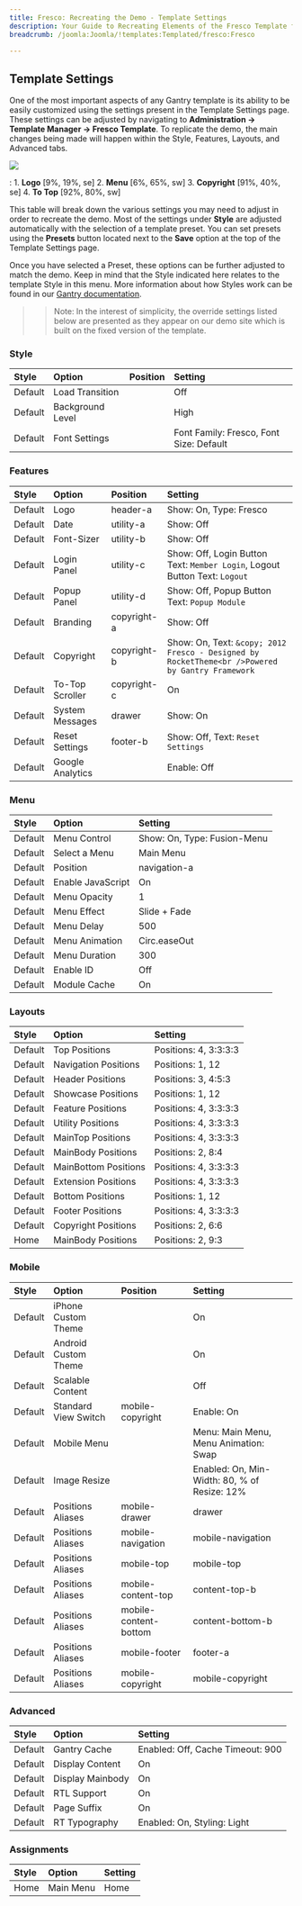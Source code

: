 ```yaml
---
title: Fresco: Recreating the Demo - Template Settings
description: Your Guide to Recreating Elements of the Fresco Template for WordPress
breadcrumb: /joomla:Joomla/!templates:Templated/fresco:Fresco

---
```


Template Settings
-----
One of the most important aspects of any Gantry template is its ability to be easily customized using the settings present in the Template Settings page. These settings can be adjusted by navigating to **Administration -> Template Manager -> Fresco Template**. To replicate the demo, the main changes being made will happen within the Style, Features, Layouts, and Advanced tabs. 

![][fresco2]

:   1. **Logo**  [9%, 19%, se]
    2. **Menu**  [6%, 65%, sw]
    3. **Copyright**  [91%, 40%, se]
    4. **To Top**  [92%, 80%, sw]

This table will break down the various settings you may need to adjust in order to recreate the demo. Most of the settings under **Style** are adjusted automatically with the selection of a template preset. You can set presets using the **Presets** button located next to the **Save** option at the top of the Template Settings page.

Once you have selected a Preset, these options can be further adjusted to match the demo. Keep in mind that the Style indicated here relates to the template Style in this menu. More information about how Styles work can be found in our [Gantry documentation][Style].

>> Note: In the interest of simplicity, the override settings listed below are presented as they appear on our demo site which is built on the fixed version of the template.

### Style
| Style   | Option           | Position | Setting                                 |  
| :------ | :--------------- | :------- | :-------------------------------------- |  
| Default | Load Transition  |          | Off                                     |  
| Default | Background Level |          | High                                    |  
| Default | Font Settings    |          | Font Family: Fresco, Font Size: Default |  

### Features
| Style   | Option           | Position    | Setting                                                                                        |  
| :------ | :--------------- | :---------- | :--------------------------------------------------------------------------------------------- |  
| Default | Logo             | header-a    | Show: On, Type: Fresco                                                                         |  
| Default | Date             | utility-a   | Show: Off                                                                                      |  
| Default | Font-Sizer       | utility-b   | Show: Off                                                                                      |  
| Default | Login Panel      | utility-c   | Show: Off, Login Button Text: `Member Login`, Logout Button Text: `Logout`                     |  
| Default | Popup Panel      | utility-d   | Show: Off, Popup Button Text: `Popup Module`                                                   |  
| Default | Branding         | copyright-a | Show: Off                                                                                      |  
| Default | Copyright        | copyright-b | Show: On, Text: `&copy; 2012 Fresco - Designed by RocketTheme<br />Powered by Gantry Framework`|  
| Default | To-Top Scroller  | copyright-c | On                                                                                             |  
| Default | System Messages  | drawer      | Show: On                                                                                       |  
| Default | Reset Settings   | footer-b    | Show: Off, Text: `Reset Settings`                                                              |  
| Default | Google Analytics |             | Enable: Off                                                                                    |  

### Menu
| Style   | Option            | Setting                     |  
| :------ | :---------------- | :-------------------------- |  
| Default | Menu Control      | Show: On, Type: Fusion-Menu |  
| Default | Select a Menu     | Main Menu                   |  
| Default | Position          | navigation-a                |  
| Default | Enable JavaScript | On                          |  
| Default | Menu Opacity      | 1                           |  
| Default | Menu Effect       | Slide + Fade                |  
| Default | Menu Delay        | 500                         |  
| Default | Menu Animation    | Circ.easeOut                |  
| Default | Menu Duration     | 300                         |  
| Default | Enable ID         | Off                         |  
| Default | Module Cache      | On                          | 

### Layouts
| Style   | Option               | Setting               |  
| :------ | :------------------- | :-------------------- |  
| Default | Top Positions        | Positions: 4, 3:3:3:3 |  
| Default | Navigation Positions | Positions: 1, 12      |  
| Default | Header Positions     | Positions: 3, 4:5:3   |  
| Default | Showcase Positions   | Positions: 1, 12      |  
| Default | Feature Positions    | Positions: 4, 3:3:3:3 |  
| Default | Utility Positions    | Positions: 4, 3:3:3:3 |  
| Default | MainTop Positions    | Positions: 4, 3:3:3:3 |  
| Default | MainBody Positions   | Positions: 2, 8:4     |  
| Default | MainBottom Positions | Positions: 4, 3:3:3:3 |  
| Default | Extension Positions  | Positions: 4, 3:3:3:3 |  
| Default | Bottom Positions     | Positions: 1, 12      |  
| Default | Footer Positions     | Positions: 4, 3:3:3:3 |  
| Default | Copyright Positions  | Positions: 2, 6:6     |  
| Home    | MainBody Positions   | Positions: 2, 9:3     |  

### Mobile
| Style   | Option               | Position              | Setting                                      |  
| :------ | :------------------- | :-------------------- | :------------------------------------------- |  
| Default | iPhone Custom Theme  |                       | On                                           |  
| Default | Android Custom Theme |                       | On                                           |  
| Default | Scalable Content     |                       | Off                                          |  
| Default | Standard View Switch | mobile-copyright      | Enable: On                                   |  
| Default | Mobile Menu          |                       | Menu: Main Menu, Menu Animation: Swap        |  
| Default | Image Resize         |                       | Enabled: On, Min-Width: 80, % of Resize: 12% |  
| Default | Positions Aliases    | mobile-drawer         | drawer                                       |  
| Default | Positions Aliases    | mobile-navigation     | mobile-navigation                            |  
| Default | Positions Aliases    | mobile-top            | mobile-top                                   |  
| Default | Positions Aliases    | mobile-content-top    | content-top-b                                |  
| Default | Positions Aliases    | mobile-content-bottom | content-bottom-b                             |  
| Default | Positions Aliases    | mobile-footer         | footer-a                                     |  
| Default | Positions Aliases    | mobile-copyright      | mobile-copyright                             |  

### Advanced
| Style   | Option           | Setting                          |  
| :------ | :--------------- | :------------------------------- |  
| Default | Gantry Cache     | Enabled: Off, Cache Timeout: 900 |  
| Default | Display Content  | On                               |  
| Default | Display Mainbody | On                               |  
| Default | RTL Support      | On                               |  
| Default | Page Suffix      | On                               |  
| Default | RT Typography    | Enabled: On, Styling: Light      |  

### Assignments
| Style | Option    | Setting |  
| :---- | :-------- | :------ |  
| Home  | Main Menu | Home    |  

[menu]: ../../start/menu.md
[Style]: http://www.gantry-framework.org/documentation/joomla/configure
[fresco2]: assets/fresco.jpeg